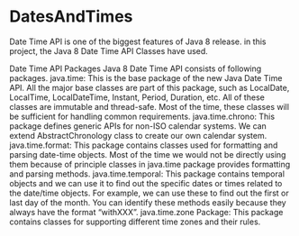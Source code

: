 # DatesAndTimes
Date Time API is one of the biggest features of Java 8 release.
in this project, the Java 8 Date Time API Classes have used.

Date Time API Packages
Java 8 Date Time API consists of following packages.
java.time: This is the base package of the new Java Date Time API. All the major base classes are part of this package, such as LocalDate, LocalTime, LocalDateTime, Instant, Period, Duration, etc. All of these classes are immutable and thread-safe. Most of the time, these classes will be sufficient for handling common requirements.
java.time.chrono: This package defines generic APIs for non-ISO calendar systems. We can extend AbstractChronology class to create our own calendar system.
java.time.format: This package contains classes used for formatting and parsing date-time objects. Most of the time we would not be directly using them because of principle classes in java.time package provides formatting and parsing methods.
java.time.temporal: This package contains temporal objects and we can use it to find out the specific dates or times related to the date/time objects. For example, we can use these to find out the first or last day of the month. You can identify these methods easily because they always have the format “withXXX”.
java.time.zone Package: This package contains classes for supporting different time zones and their rules.
